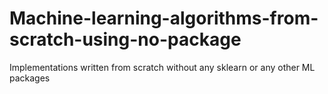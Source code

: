 # Machine-learning-algorithms-from-scratch-using-no-package
Implementations written from scratch without any sklearn or any other ML packages

